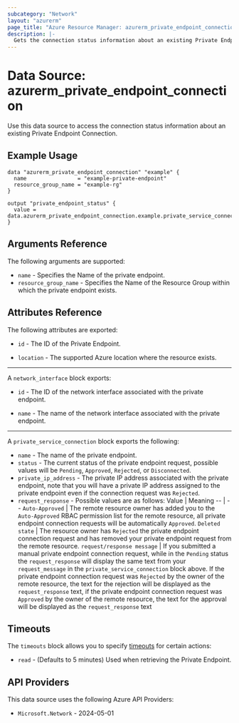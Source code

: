 ```yaml
---
subcategory: "Network"
layout: "azurerm"
page_title: "Azure Resource Manager: azurerm_private_endpoint_connection"
description: |-
  Gets the connection status information about an existing Private Endpoint
---
```


# Data Source: azurerm_private_endpoint_connection

Use this data source to access the connection status information about an existing Private Endpoint Connection.

## Example Usage

```hcl
data "azurerm_private_endpoint_connection" "example" {
  name                = "example-private-endpoint"
  resource_group_name = "example-rg"
}

output "private_endpoint_status" {
  value = data.azurerm_private_endpoint_connection.example.private_service_connection[0].status
}
```

## Arguments Reference

The following arguments are supported:

* `name` - Specifies the Name of the private endpoint.
* `resource_group_name` - Specifies the Name of the Resource Group within which the private endpoint exists.

## Attributes Reference

The following attributes are exported:

* `id` - The ID of the Private Endpoint.

* `location` - The supported Azure location where the resource exists.

---

A `network_interface` block exports:

* `id` - The ID of the network interface associated with the private endpoint.

* `name` - The name of the network interface associated with the private endpoint.

---

A `private_service_connection` block exports the following:

* `name` - The name of the private endpoint.
* `status` - The current status of the private endpoint request, possible values will be `Pending`, `Approved`, `Rejected`, or `Disconnected`.
* `private_ip_address` - The private IP address associated with the private endpoint, note that you will have a private IP address assigned to the private endpoint even if the connection request was `Rejected`.
* `request_response` - Possible values are as follows:
  Value | Meaning
  -- | --
  `Auto-Approved` | The remote resource owner has added you to the `Auto-Approved` RBAC permission list for the remote resource, all private endpoint connection requests will be automatically `Approved`.
  `Deleted state` | The resource owner has `Rejected` the private endpoint connection request and has removed your private endpoint request from the remote resource.
  `request/response message` | If you submitted a manual private endpoint connection request, while in the `Pending` status the `request_response` will display the same text from your `request_message` in the `private_service_connection` block above. If the private endpoint connection request was `Rejected` by the owner of the remote resource, the text for the rejection will be displayed as the `request_response` text, if the private endpoint connection request was `Approved` by the owner of the remote resource, the text for the approval will be displayed as the `request_response` text

## Timeouts

The `timeouts` block allows you to specify [timeouts](https://developer.hashicorp.com/terraform/language/resources/configure#define-operation-timeouts) for certain actions:

* `read` - (Defaults to 5 minutes) Used when retrieving the Private Endpoint.

## API Providers
<!-- This section is generated, changes will be overwritten -->
This data source uses the following Azure API Providers:

* `Microsoft.Network` - 2024-05-01
